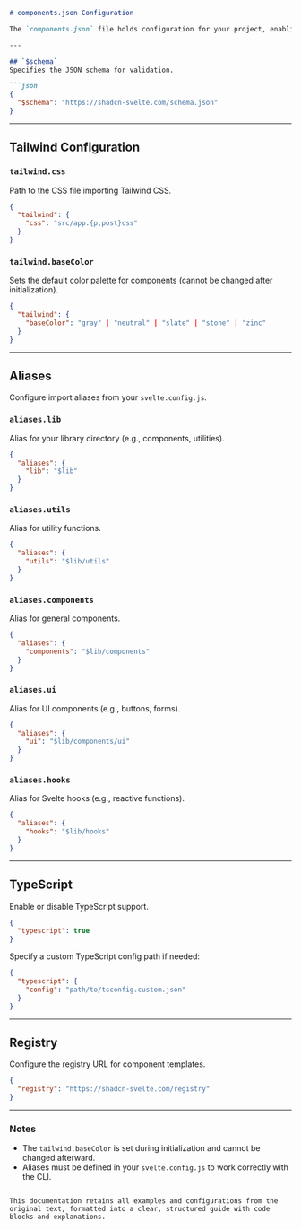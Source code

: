 

```markdown
# components.json Configuration

The `components.json` file holds configuration for your project, enabling the CLI to generate components tailored to your setup. This file is optional unless you're using the CLI to add components.

---

## `$schema`
Specifies the JSON schema for validation.

```json
{
  "$schema": "https://shadcn-svelte.com/schema.json"
}
```

---

## Tailwind Configuration

### `tailwind.css`
Path to the CSS file importing Tailwind CSS.

```json
{
  "tailwind": {
    "css": "src/app.{p,post}css"
  }
}
```

### `tailwind.baseColor`
Sets the default color palette for components (cannot be changed after initialization).

```json
{
  "tailwind": {
    "baseColor": "gray" | "neutral" | "slate" | "stone" | "zinc"
  }
}
```

---

## Aliases
Configure import aliases from your `svelte.config.js`.

### `aliases.lib`
Alias for your library directory (e.g., components, utilities).

```json
{
  "aliases": {
    "lib": "$lib"
  }
}
```

### `aliases.utils`
Alias for utility functions.

```json
{
  "aliases": {
    "utils": "$lib/utils"
  }
}
```

### `aliases.components`
Alias for general components.

```json
{
  "aliases": {
    "components": "$lib/components"
  }
}
```

### `aliases.ui`
Alias for UI components (e.g., buttons, forms).

```json
{
  "aliases": {
    "ui": "$lib/components/ui"
  }
}
```

### `aliases.hooks`
Alias for Svelte hooks (e.g., reactive functions).

```json
{
  "aliases": {
    "hooks": "$lib/hooks"
  }
}
```

---

## TypeScript
Enable or disable TypeScript support.

```json
{
  "typescript": true
}
```

Specify a custom TypeScript config path if needed:

```json
{
  "typescript": {
    "config": "path/to/tsconfig.custom.json"
  }
}
```

---

## Registry
Configure the registry URL for component templates.

```json
{
  "registry": "https://shadcn-svelte.com/registry"
}
```

---

### Notes
- The `tailwind.baseColor` is set during initialization and cannot be changed afterward.
- Aliases must be defined in your `svelte.config.js` to work correctly with the CLI.
```

This documentation retains all examples and configurations from the original text, formatted into a clear, structured guide with code blocks and explanations.